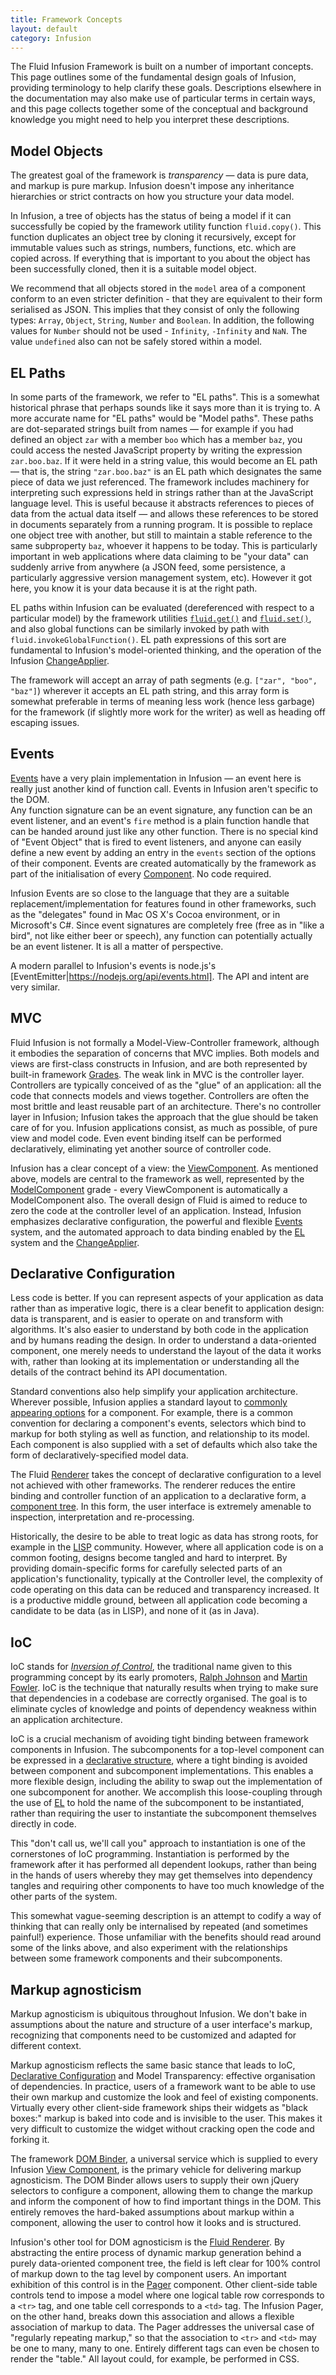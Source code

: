 ```yaml
---
title: Framework Concepts
layout: default
category: Infusion
---
```


The Fluid Infusion Framework is built on a number of important concepts. This page outlines some of the fundamental design goals of Infusion, providing terminology to help clarify these goals. Descriptions elsewhere in the documentation may also make use of particular terms in certain ways, and this page collects together some of the conceptual and background knowledge you might need to help you interpret these descriptions.

## Model Objects

The greatest goal of the framework is *transparency* &#8212; data is pure data, and markup is pure markup. Infusion doesn't impose any inheritance hierarchies or strict contracts on how you structure your data model.

In Infusion, a tree of objects has the status of being a model if it can successfully be copied by the framework utility function `fluid.copy()`. 
This function duplicates an object tree by cloning it recursively, except for immutable values such as strings, numbers, functions, etc. which are copied across. 
If everything that is important to you about the object has been successfully cloned, then it is a suitable model object.

We recommend that all objects stored in the `model` area of a component conform to an even stricter definition - that they are equivalent to their form serialised as JSON. This implies that they
consist of only the following types: `Array`, `Object`, `String`, `Number` and `Boolean`. In addition, the following values for `Number` should not be used - `Infinity`, `-Infinity` and `NaN`. The value
`undefined` also can not be safely stored within a model.

## EL Paths

In some parts of the framework, we refer to "EL paths". This is a somewhat historical phrase that perhaps sounds like it says more than it is trying to. A more accurate name for "EL paths" would be "Model paths". 
These paths are dot-separated strings built from names &#8212; for example if you had defined an object `zar` with a member `boo` which has a member `baz`, 
you could access the nested JavaScript property by writing the expression `zar.boo.baz`. 
If it were held in a string value, this would become an EL path &#8212; that is, the string `"zar.boo.baz"` is an EL path which designates the same piece of data we just referenced. 
The framework includes machinery for interpreting such expressions held in strings rather than at the JavaScript language level. 
This is useful because it abstracts references to pieces of data from the actual data itself &#8212; and allows these references to be stored in documents separately from a running program. 
It is possible to replace one object tree with another, but still to maintain a stable reference to the same subproperty `baz`, whoever it happens to be today. 
This is particularly important in web applications where data claiming to be "your data" can suddenly arrive from anywhere (a JSON feed, some persistence, 
a particularly aggressive version management system, etc). However it got here, you know it is your data because it is at the right path.

EL paths within Infusion can be evaluated (dereferenced with respect to a particular model) by the framework utilities [`fluid.get()`](CoreAPI.md#fluid-get-model-path-) and [`fluid.set()`](CoreAPI.md#fluid-set-model-path-newvalue-), 
and also global functions can be similarly invoked by path with `fluid.invokeGlobalFunction()`. EL path expressions of this sort are fundamental to Infusion's model-oriented thinking, and the operation of the Infusion [ChangeApplier](ChangeApplier.md).

The framework will accept an array of path segments (e.g. `["zar", "boo", "baz"]`) wherever it accepts an EL path string, and this array form is somewhat preferable in terms of meaning less work (hence less garbage) for the
framework (if slightly more work for the writer) as well as heading off escaping issues.

## Events

[Events](InfusionEventSystem.md) have a very plain implementation in Infusion &#8212; an event here is really just another kind of function call. Events in Infusion aren't specific to the DOM.  
Any function signature can be an event signature, any function can be an event listener, and an event's `fire` method is a plain function handle that can be handed around just like any other function. 
There is no special kind of "Event Object" that is fired to event listeners, and anyone can easily define a new event by adding an entry in the `events` section of the options of their component. 
Events are created automatically by the framework as part of the initialisation of every [Component](tutorial-gettingStartedWithInfusion/BasicComponentCreation-Components.md). No code required.

Infusion Events are so close to the language that they are a suitable replacement/implementation for features found in other frameworks, such as the "delegates" found in Mac OS X's Cocoa environment, 
or in Microsoft's C#. Since event signatures are completely free (free as in "like a bird", not like either beer or speech), any function can potentially actually be an event listener. It is all a matter of perspective.

A modern parallel to Infusion's events is node.js's [EventEmitter|https://nodejs.org/api/events.html]. The API and intent are very similar.

## MVC

Fluid Infusion is not formally a Model-View-Controller framework, although it embodies the separation of concerns that MVC implies. 
Both models and views are first-class constructs in Infusion, and are both represented by built-in framework [Grades](ComponentGrades.md). 
The weak link in MVC is the controller layer. Controllers are typically conceived of as the "glue" of an application: all the code that connects models and views together. 
Controllers are often the most brittle and least reusable part of an architecture. There's no controller layer in Infusion; Infusion takes the approach that the glue should be taken care of for you. 
Infusion applications consist, as much as possible, of pure view and model code. Even event binding itself can be performed declaratively, eliminating yet another source of controller code.

Infusion has a clear concept of a view: the [ViewComponent](tutorial-gettingStartedWithInfusion/ViewComponents.md). As mentioned above, models are central to the framework as well, 
represented by the [ModelComponent](tutorial-gettingStartedWithInfusion/ModelComponents.md) grade - every ViewComponent is automatically a ModelComponent also. 
The overall design of Fluid is aimed to reduce to zero the code at the controller level of an application. Instead, Infusion emphasizes declarative configuration, 
the powerful and flexible [Events](InfusionEventSystem.md) system, and the automated approach to data binding enabled by the [EL](#el-paths) system and the [ChangeApplier](ChangeApplier.md).

## Declarative Configuration

Less code is better. If you can represent aspects of your application as data rather than as imperative logic, there is a clear benefit to application design: data is transparent, 
and is easier to operate on and transform with algorithms. It's also easier to understand by both code in the application and by humans reading the design. 
In order to understand a data-oriented component, one merely needs to understand the layout of the data it works with, rather than looking at its implementation or understanding all the details of the contract behind its API documentation.

Standard conventions also help simplify your application architecture. Wherever possible, Infusion applies a standard layout to [commonly appearing options](ComponentConfigurationOptions.md) for a component. 
For example, there is a common convention for declaring a component's events, selectors which bind to markup for both styling as well as function, and relationship to its model. 
Each component is also supplied with a set of defaults which also take the form of declaratively-specified model data.

The Fluid [Renderer](Renderer.md) takes the concept of declarative configuration to a level not achieved with other frameworks. 
The renderer reduces the entire binding and controller function of an application to a declarative form, a [component tree](RendererComponentTrees.md). 
In this form, the user interface is extremely amenable to inspection, interpretation and re-processing.

Historically, the desire to be able to treat logic as data has strong roots, for example in the [LISP](http://en.wikipedia.org/wiki/Lisp_programming_language) community. 
However, where all application code is on a common footing, designs become tangled and hard to interpret. By providing domain-specific forms for carefully selected parts of an application's functionality, 
typically at the Controller level, the complexity of code operating on this data can be reduced and transparency increased. 
It is a productive middle ground, between all application code becoming a candidate to be data (as in LISP), and none of it (as in Java).

## IoC

IoC stands for [*Inversion of Control*](http://en.wikipedia.org/wiki/Inversion_of_control), the traditional name given to this programming concept by its early promoters, 
[Ralph Johnson](http://www.laputan.org/drc/drc.html) and [Martin Fowler](http://martinfowler.com/bliki/InversionOfControl.html). 
IoC is the technique that naturally results when trying to make sure that dependencies in a codebase are correctly organised. 
The goal is to eliminate cycles of knowledge and points of dependency weakness within an application architecture.

IoC is a crucial mechanism of avoiding tight binding between framework components in Infusion. 
The subcomponents for a top-level component can be expressed in a [declarative structure](#declarative-configuration), where a tight binding is avoided between component and subcomponent implementations. 
This enables a more flexible design, including the ability to swap out the implementation of one subcomponent for another. 
We accomplish this loose-coupling through the use of [EL](#el-paths) to hold the name of the subcomponent to be instantiated, rather than requiring the user to instantiate the subcomponent themselves directly in code.

This "don't call us, we'll call you" approach to instantiation is one of the cornerstones of IoC programming. 
Instantiation is performed by the framework after it has performed all dependent lookups, 
rather than being in the hands of users whereby they may get themselves into dependency tangles and requiring other components to have too much knowledge of the other parts of the system.

This somewhat vague-seeming description is an attempt to codify a way of thinking that can really only be internalised by repeated (and sometimes painful!) experience. 
Those unfamiliar with the benefits should read around some of the links above, and also experiment with the relationships between some framework components and their subcomponents.

## Markup agnosticism

Markup agnosticism is ubiquitous throughout Infusion. We don't bake in assumptions about the nature and structure of a user interface's markup, recognizing that components need to be customized and adapted for different context.

Markup agnosticism reflects the same basic stance that leads to IoC, [Declarative Configuration](#declarative-configuration) and Model Transparency: effective organisation of dependencies. 
In practice, users of a framework want to be able to use their own markup and customize the look and feel of existing components. 
Virtually every other client-side framework ships their widgets as "black boxes:" markup is baked into code and is invisible to the user. 
This makes it very difficult to customize the widget without cracking open the code and forking it.

The framework [DOM Binder](DOMBinder.md), a universal service which is supplied to every Infusion [View Component](ComponentConfigurationOptions.md#view-components), is the primary vehicle for delivering markup agnosticism. 
The DOM Binder allows users to supply their own jQuery selectors to configure a component, allowing them to change the markup and inform the component of how to find important things in the DOM. 
This entirely removes the hard-baked assumptions about markup within a component, allowing the user to control how it looks and is structured.

Infusion's other tool for DOM agnosticism is the [Fluid Renderer](Renderer.md). By abstracting the entire process of dynamic markup generation behind a purely data-oriented component tree, 
the field is left clear for 100% control of markup down to the tag level by component users. 
An important exhibition of this control is in the [Pager](to-do/Pager.md) component. 
Other client-side table controls tend to impose a model where one logical table row corresponds to a `<tr>` tag, and one table cell corresponds to a `<td>` tag. 
The Infusion Pager, on the other hand, breaks down this association and allows a flexible association of markup to data. 
The Pager addresses the universal case of "regularly repeating markup," so that the association to `<tr>` and `<td>` may be one to many, many to one. 
Entirely different tags can even be chosen to render the "table." All layout could, for example, be performed in CSS.
